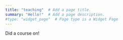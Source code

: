 ```yaml
---
title: "teaching"  # Add a page title.
summary: "Hello!"  # Add a page description.
#type: "widget_page"  # Page type is a Widget Page
---
```


Did a course on!